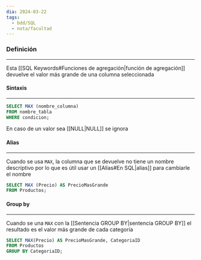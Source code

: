```yaml
---
dia: 2024-03-22
tags:
  - bdd/SQL
  - nota/facultad
---
```

### Definición
---
Esta [[SQL Keywords#Funciones de agregación|función de agregación]] devuelve el valor más grande de una columna seleccionada

#### Sintaxis
---
```SQL
SELECT MAX (nombre_columna)
FROM nombre_tabla
WHERE condicion;
```

En caso de un valor sea [[NULL|NULL]] se ignora

#### Alias
---
Cuando se usa `MAX`, la columna que se devuelve no tiene un nombre descriptivo por lo que es útil usar un [[Alias#En SQL|alias]] para cambiarle el nombre 

```SQL
SELECT MAX (Precio) AS PrecioMasGrande
FROM Productos;
```

#### Group by
---
Cuando se una `MAX` con la [[Sentencia GROUP BY|sentencia GROUP BY]] el resultado es el valor más grande de cada categoría

```SQL
SELECT MAX(Precio) AS PrecioMasGrande, CategoriaID
FROM Productos
GROUP BY CategoriaID;
```